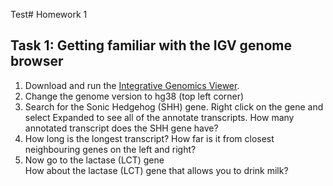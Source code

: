 Test# Homework 1

## Task 1: Getting familiar with the IGV genome browser

 1. Download and run the [Integrative Genomics Viewer](http://software.broadinstitute.org/software/igv/).
 2. Change the genome version to hg38 (top left corner)
 3. Search for the Sonic Hedgehog (SHH) gene. Right click on the gene and select Expanded to see all of the annotate transcripts. How many annotated transcript does the SHH gene have?
 4. How long is the longest transcript? How far is it from closest neighbouring genes on the left and right?
 5. Now go to the lactase (LCT) gene  
How about the lactase (LCT) gene that allows you to drink milk?

<!--stackedit_data:
eyJoaXN0b3J5IjpbLTQ1ODk2MzE5M119
-->